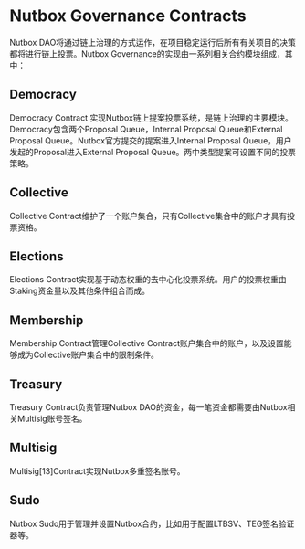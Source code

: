 # Nutbox Governance Contracts

Nutbox DAO将通过链上治理的方式运作，在项目稳定运行后所有有关项目的决策都将进行链上投票。Nutbox Governance的实现由一系列相关合约模块组成，其中：

## Democracy

Democracy Contract 实现Nutbox链上提案投票系统，是链上治理的主要模块。Democracy包含两个Proposal Queue，Internal Proposal Queue和External Proposal Queue。Nutbox官方提交的提案进入Internal Proposal Queue，用户发起的Proposal进入External Proposal Queue。两中类型提案可设置不同的投票策略。

## Collective

Collective  Contract维护了一个账户集合，只有Collective集合中的账户才具有投票资格。

## Elections

Elections Contract实现基于动态权重的去中心化投票系统。用户的投票权重由Staking资金量以及其他条件组合而成。

## Membership

Membership Contract管理Collective Contract账户集合中的账户，以及设置能够成为Collective账户集合中的限制条件。

## Treasury

Treasury Contract负责管理Nutbox DAO的资金，每一笔资金都需要由Nutbox相关Multisig账号签名。

## Multisig

Multisig[13]Contract实现Nutbox多重签名账号。

## Sudo

Nutbox Sudo用于管理并设置Nutbox合约，比如用于配置LTBSV、TEG签名验证器等。
